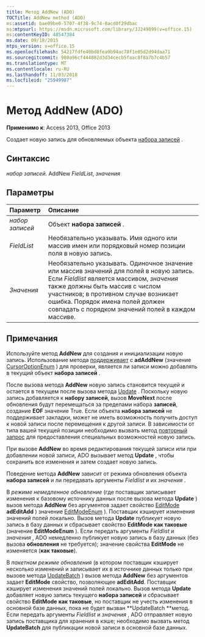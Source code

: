 ```yaml
---
title: Метод AddNew (ADO)
TOCTitle: AddNew method (ADO)
ms:assetid: bae09be0-5707-4f38-9c74-0acd0f29dbac
ms:mtpsurl: https://msdn.microsoft.com/library/JJ249899(v=office.15)
ms:contentKeyID: 48547384
ms.date: 09/18/2015
mtps_version: v=office.15
ms.openlocfilehash: 54217fdfe40bd8fea9b94ac78f1e05d2d94daa71
ms.sourcegitcommit: 980a96cf444882d3d34cecb5faac8f8a7b7c4b57
ms.translationtype: MT
ms.contentlocale: ru-RU
ms.lasthandoff: 11/03/2018
ms.locfileid: "25949987"
---
```

# <a name="addnew-method-ado"></a>Метод AddNew (ADO)

**Применимо к**: Access 2013, Office 2013

Создает новую запись для обновляемых объекта [набора записей](recordset-object-ado.md) .

## <a name="syntax"></a>Синтаксис

*набор записей*. AddNew *FieldList*, *значения*

## <a name="parameters"></a>Параметры

|Параметр|Описание|
|:--------|:----------|
|*набор записей* |Объект **набора записей** .|
|*FieldList* |Необязательно указывать. Имя одного или массив имен или порядковый номер позиции поля в новую запись.|
|*Значения* |Необязательно указывать. Одиночное значение или массив значений для полей в новую запись. Если *Fieldlist* является массивом, *значения* также должны быть массив с числом участников; в противном случае возникает ошибка. Порядок имена полей должен совпадать с порядком значений полей в каждом массиве.|

## <a name="remarks"></a>Примечания

Используйте метод **AddNew** для создания и инициализации новую запись. Использование метода [поддерживает](supports-method-ado.md) с **adAddNew** (значение [CursorOptionEnum](cursoroptionenum.md) ) для проверки, является ли записи можно добавлять в текущий объект **набора записей** .

После вызова метода **AddNew** новую запись становится текущей и остается в текущем после вызова метода [Update](update-method-ado.md) . Поскольку новую запись добавляется к **набору записей**, вызов **MoveNext** после обновления будут перемещаться за пределами набора **записей**, создание **EOF** значение True. Если объекта **набора записей** не поддерживает закладки, может не иметь возможность получить доступ к новой записи после перемещения к другой записи. В зависимости от типа вашей текущей позиции необходимо вызвать метод [повторный запрос](requery-method-ado.md) для предоставления специальных возможностей новую запись.

При вызове **AddNew** во время редактирования текущей записи или при добавлении новой записи, ADO вызывает метод **Update** , чтобы сохранить все изменения и затем создает новую запись.

Поведение метода **AddNew** зависит от режима обновления объекта **набора записей** и ли передавать аргументы *Fieldlist* и их *значения* .

В *режиме немедленное обновление* (где поставщик записывает изменения к базовому источнику данных после вызова метода **Update** ) вызов метода **AddNew** без аргументов задает свойство [EditMode](editmode-property-ado.md) **adEditAdd** ) значение [EditModeEnum](editmodeenum.md) ). Поставщик кэширует изменения значений полей локально. Вызов метода **Update** публикует новую запись в базу данных и сбрасывает свойство **EditMode** **как таковые** (значение **EditModeEnum** ). Если передать аргументы *Fieldlist* и *значения* , ADO немедленно публикует новую запись в базу данных (без вызова **обновления** не требуется); значение свойства **EditMode** не изменяется (**как таковые**).

В *пакетном режиме обновления* (в котором поставщик кэширует несколько изменений и записывает их в источнике данных только при вызове метода [UpdateBatch](updatebatch-method-ado.md) ) вызов метода **AddNew** без аргументов задает **EditMode** свойство, позволяющее **adEditAdd**. Поставщик кэширует изменения значений полей локально. Вызов метода **Update** добавляет новую запись текущего **набора записей** и сбрасывает свойство **EditMode** **как таковые**, но поставщик не учесть изменения в основной базе данных, пока не будет вызван **UpdateBatch **метод. Если передать аргументы *Fieldlist* и *значения* , ADO отправляет новую запись поставщика для хранения в кэше; необходимо вызвать метод **UpdateBatch** для публикации новой записи в основной базе данных.

